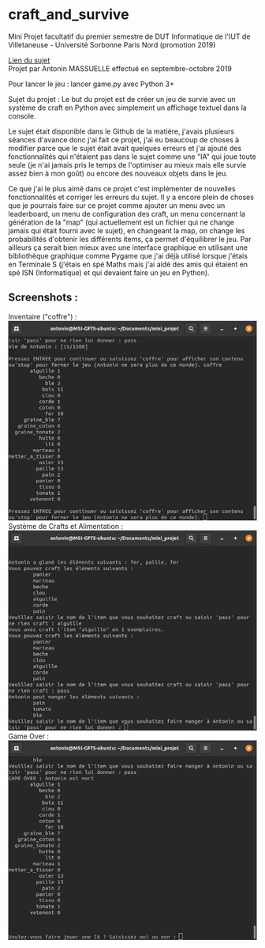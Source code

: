 # craft_and_survive
Mini Projet facultatif du premier semestre de DUT Informatique de l'IUT de Villetaneuse - Université Sorbonne Paris Nord (promotion 2019)  

[Lien du sujet](https://github.com/iutVilletaneuseDptInfo/M1102/tree/master/MiniProjet)  
Projet par Antonin MASSUELLE effectué en septembre-octobre 2019 

Pour lancer le jeu : lancer game.py avec Python 3+  

Sujet du projet :
Le but du projet est de créer un jeu de survie avec un système de craft en Python avec simplement un affichage textuel dans la console.  

Le sujet était disponible dans le Github de la matière, j'avais plusieurs séances d'avance donc j'ai fait ce projet, j'ai eu beaucoup de choses à modifier parce que le sujet était avait quelques erreurs et j'ai ajouté des fonctionnalités qui n'étaient pas dans le sujet comme une "IA" qui joue toute seule (je n'ai jamais pris le temps de l'optimiser au mieux mais elle survie assez bien à mon goût) ou encore des nouveaux objets dans le jeu.  

Ce que j'ai le plus aimé dans ce projet c'est implémenter de nouvelles fonctionnalités et corriger les erreurs du sujet. Il y a encore plein de choses que je pourrais faire sur ce projet comme ajouter un menu avec un leaderboard, un menu de configuration des craft, un menu concernant la génération de la "map" (qui actuellement est un fichier qui ne change jamais qui était fourni avec le sujet), en changeant la map, on change les probabilités d'obtenir les différents items, ça permet d'équilibrer le jeu. Par ailleurs ça serait bien mieux avec une interface graphique en utilisant une bibliothèque graphique comme Pygame que j'ai déjà utilisé lorsque j'étais en Terminale S (j'étais en spé Maths mais j'ai aidé des amis qui étaient en spé ISN (Informatique) et qui devaient faire un jeu en Python).

## Screenshots :  
Inventaire ("coffre") :
![Affichage inventaire](/screenshots/inventory.png)  
Système de Crafts et Alimentation : 
![Crafts possibles & Système d'alimentation](/screenshots/crafting_and_food.png)  
Game Over :
![Partie finie](/screenshots/lost.png)  
